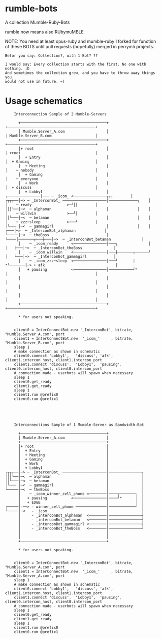 rumble-bots
===========

A collection Mumble-Ruby-Bots

rumble now means also RUbymuMBLE


NOTE: You need at least opus-ruby and mumble-ruby I forked for function of these BOTS until pull requests (hopefully) merged in perrym5 projects.


    Befor you say: Collection?, with 1 Bot? ??

    I would say: Every collection starts with the first. No one with nothing. :D
    And sometimes the collection grow, and you have to throw away things you
    would not use in future. =)

	
	
	
	
Usage schematics
================





		Interconnection Sample of 2 Mumble-Servers

	      +───────────────────────────────────────+                                  +────────────────────────────────────────+
	      │ Mumble.Server_A.com                   │                                  │ Mumble.Server_B.com                    │
	      +───────────────────────────────────────+                                  +────────────────────────────────────────+
	      │+ root                                 │                                  │ +root                                  │
	      │  + Entry                              │                                  │  + Gaming                              │
	      │  + Meeting                            │                                  │    ─ nobody                            │
	      │  + Gaming                             │                                  │    ─ everyone                          │
	      │  + Work                               │                                  │  + discuss                             │
	      │  + Lobby1                             │                  ┌───────────────│─── ─ _icom_ <───────────────┬┬┐        │
	┌┬┬┬──│─> ─ _InterconBot_ ────────────────────│─────────────┐    │               │    ─ ready                >─┘││        │
	│││└──│─<  ─ alphaman                         │             │    │               │    ─ willwin              >──┘│        │
	││└───│─<  ─ betaman                          │             │    │               │    ─ zzz─sleep            >───┘        │
	│└─── │─<  ─ gammagirl                        │             │    │           ┌───│─>  ─ _InterconBot_alphaman             │
	└─────│─<  ─ theBoss                          │             └────│───────┬───┼───│─>  ─ _InterconBot_betaman              │
	      │    ─ _icom_ready      <───────────────│───┐              │       │   ├───│─>  ─ _InterconBot_theBoss              │
	      │    ─ _icom_willwin    <───────────────│───┼───────┬──────┘       │   └───│─>  ─ _InterconBot_gammagirl            │
	      │    ─ _icom_zzz─sleep  <───────────────│───┘       │             *└───────│─> + afk                                │
	      │   + pausing           <───────────────│───────────┘*                     │                                        │
	      │                                       │                                  │                                        │
	      │                                       │                                  │                                        │
	      │                                       │                                  │                                        │
	      +───────────────────────────────────────+                                  +────────────────────────────────────────+

		  * for users not speaking.
		  
		  
		client0 = InterConnectBot.new '_InterconBot', bitrate, "Mumble.Server_A.com", port
		client1 = InterConnectBot.new  '_icom_'     , bitrate, "Mumble.Server_B.com", port
		sleep 1
		# make connection as shown in schematic
		client0.connect 'Lobby1',   'discuss', 'afk',     client1.intercon_host, client1.intercon_port
		client1.connect 'discuss',  'Lobby1',  'pausing', client0.intercon_host, client0.intercon_port
		# connection made - userbots will spawn when necessary
		sleep 1
		client0.get_ready 
		client1.get_ready
		sleep 1
		client1.run @prefix0
		client0.run @prefix1

		
		
		
		
		Interconnections Sample of 1 Mumble-Server as Bandwidth-Bot

	      +───────────────────────────────────────+               
	      │ Mumble.Server_A.com                   │               
	      +───────────────────────────────────────+               
	      │+ root                                 │               
	      │  + Entry                              │               
	      │  + Meeting                            │               
	      │  + Gaming                             │               
	      │  + Work                               │               
	      │  + Lobby1                             │               
	┌┬┬┬──│─> ─ _InterconBot_ ────────────────────│───────────────┐ 
	│││└──│─<  ─ alphaman                         │               │ 
	││└───│─<  ─ betaman                          │               │ 
	│└─── │─<  ─ gammagirl                        │               │ 
	└─────│─<  ─ theBoss                          │               │
	      │    ─ _icom_winner_cell_phone <────────│────┬───────┐  │
	      │   + pausing           <───────────────│────┘*      │  │
	      │   + EDGE                              │            │  │
	┌─────│-──> - winner_cell_phone ──────────────│────────────┘  │               
	└─────│─<   - _icom_                          │               │
	      │     - _interconBot_alphaman  <────────│───────────────┤
	      │     - _interconBot_betaman   <────────│───────────────┤
	      │     - _interconBot_gammagirl <────────│───────────────┤
	      │     - _interconBot_theBoss   <────────│───────────────┘             
	      │                                       │               
	      │                                       │               
	      +───────────────────────────────────────+               

		  * for users not speaking.
		  
		  
		client0 = InterConnectBot.new '_InterconBot', bitrate, "Mumble.Server_A.com", port
		client1 = InterConnectBot.new  '_icom_'     , bitrate, "Mumble.Server_A.com", port
		sleep 1
		# make connection as shown in schematic
		client0.connect 'Lobby1',   'discuss', 'afk',     client1.intercon_host, client1.intercon_port
		client1.connect 'discuss',  'Lobby1',  'pausing', client0.intercon_host, client0.intercon_port
		# connection made - userbots will spawn when necessary
		sleep 1
		client0.get_ready 
		client1.get_ready
		sleep 1
		client1.run @prefix0
		client0.run @prefix1

